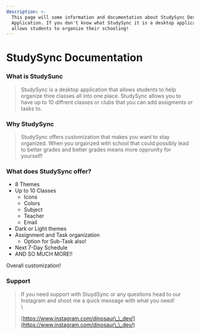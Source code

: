 ```yaml
---
description: >-
  This page will some information and documentation about StudySync Desktop
  Application. If you don't know what StudySync it is a desktop application that
  allows students to organize their schooling!
---
```


# StudySync Documentation

### What is StudySunc

> StudySync is a desktop application that allows students to help organize thire classes all into one place. StudySync allows you to have up to 10 diffrent classes or clubs that you can add assigments or tasks to.&#x20;

### Why StudySync

> StudySync offers customization that makes you want to stay organized. When you orgainzed with school that could possibly lead to better grades and better grades means more opprunity for yourself!

### What does StudySync offer?

* 8 Themes
* Up to 10 Classes
  * Icons
  * Colors
  * Subject
  * Teacher
  * Email
* Dark or Light themes
* Assignment and Task organization
  * Option for Sub-Task also!
* Next 7-Day Schedule
* AND SO MUCH MORE!!

Overall customization!

### Support

> If you need support with StuydSync or any questions head to our Instagram and shoot me a quick message with what you need!\
> \
>
>
> [https://www.instagram.com/dinosaur\_\_dev/](https://www.instagram.com/dinosaur\_\_dev/)









